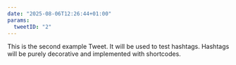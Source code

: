 ```yaml
---
date: "2025-08-06T12:26:44+01:00"
params:
  tweetID: "2"
---
```


This is the second example Tweet. It will be used to test hashtags. Hashtags
will be purely decorative and implemented with shortcodes.
